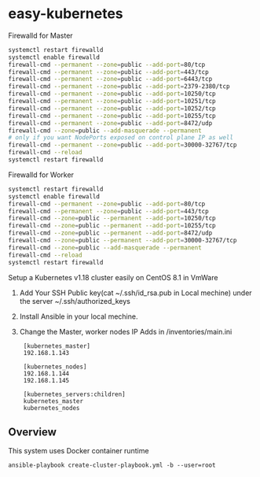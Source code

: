 
# easy-kubernetes

Firewalld for Master 
```bash
systemctl restart firewalld
systemctl enable firewalld
firewall-cmd --permanent --zone=public --add-port=80/tcp
firewall-cmd --permanent --zone=public --add-port=443/tcp
firewall-cmd --permanent --zone=public --add-port=6443/tcp
firewall-cmd --permanent --zone=public --add-port=2379-2380/tcp
firewall-cmd --permanent --zone=public --add-port=10250/tcp
firewall-cmd --permanent --zone=public --add-port=10251/tcp
firewall-cmd --permanent --zone=public --add-port=10252/tcp
firewall-cmd --permanent --zone=public --add-port=10255/tcp
firewall-cmd --permanent --zone=public --add-port=8472/udp
firewall-cmd --zone=public --add-masquerade --permanent
# only if you want NodePorts exposed on control plane IP as well
firewall-cmd --permanent --zone=public --add-port=30000-32767/tcp
firewall-cmd --reload
systemctl restart firewalld
```

Firewalld for Worker
```bash
systemctl restart firewalld
systemctl enable firewalld
firewall-cmd --permanent --zone=public --add-port=80/tcp
firewall-cmd --permanent --zone=public --add-port=443/tcp
firewall-cmd --zone=public --permanent --add-port=10250/tcp
firewall-cmd --zone=public --permanent --add-port=10255/tcp
firewall-cmd --zone=public --permanent --add-port=8472/udp
firewall-cmd --zone=public --permanent --add-port=30000-32767/tcp
firewall-cmd --zone=public --add-masquerade --permanent
firewall-cmd --reload
systemctl restart firewalld
```

Setup a Kubernetes v1.18 cluster easily on CentOS 8.1 in VmWare

1. Add Your SSH Public key(cat ~/.ssh/id_rsa.pub in Local mechine) under the server ~/.ssh/authorized_keys

2. Install Ansible in your local mechine.

3. Change the Master, worker nodes IP Adds in /inventories/main.ini

		[kubernetes_master]
		192.168.1.143

		[kubernetes_nodes]
		192.168.1.144
		192.168.1.145

		[kubernetes_servers:children]
		kubernetes_master
		kubernetes_nodes



## Overview

This system uses Docker container runtime


`ansible-playbook create-cluster-playbook.yml -b --user=root`
